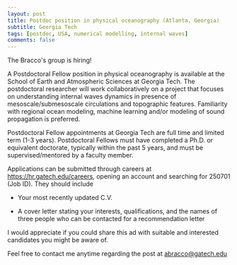 ```yaml
---
layout: post
title: Postdoc position in physical oceanography (Atlanta, Georgia)
subtitle: Georgia Tech
tags: [postdoc, USA, numerical modelling, internal waves]
comments: false
---
```

The Bracco's group is hiring!

A Postdoctoral Fellow position in physical oceanography is available at the School of Earth and Atmospheric Sciences at Georgia Tech. The postdoctoral researcher will work collaboratively on a project that focuses on understanding internal waves dynamics in presence of mesoscale/submesoscale circulations and topographic features. Familiarity with regional ocean modeling, machine learning and/or modeling of sound propagation is preferred.

Postdoctoral Fellow appointments at Georgia Tech are full time and limited term (1-3 years).  Postdoctoral Fellows must have completed a Ph.D. or equivalent doctorate, typically within the past 5 years, and must be supervised/mentored by a faculty member.

Applications can be submitted through careers at https://hr.gatech.edu/careers, opening an account and searching for 250701 (Job ID). They should include

  *   Your most recently updated C.V.

  *   A cover letter stating your interests, qualifications, and the names of three people who can be contacted for a recommendation letter

I would appreciate if you could share this ad with suitable and interested candidates you might be aware of.

Feel free to contact me anytime regarding the post at abracco@gatech.edu
